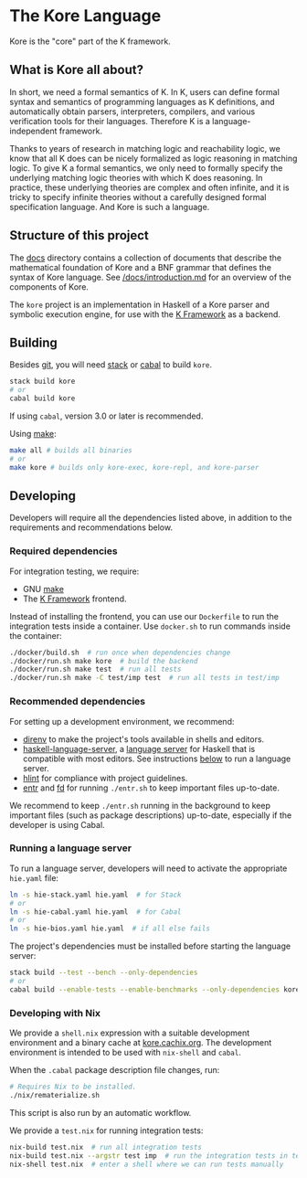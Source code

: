 # The Kore Language

Kore is the "core" part of the K framework.

## What is Kore all about?

In short, we need a formal semantics of K.
In K, users can define formal syntax and semantics of
programming languages as K definitions, and automatically obtain
parsers, interpreters, compilers, and various verification tools
for their languages.
Therefore K is a language-independent framework.

Thanks to years of research in matching logic and reachability
logic, we know that all K does can be nicely formalized as
logic reasoning in matching logic.
To give K a formal semantics, we only need to formally specify
the underlying matching logic theories with which K does reasoning.
In practice, these underlying theories are complex and often
infinite, and it is tricky to specify infinite theories without
a carefully designed formal specification language.
And Kore is such a language.

## Structure of this project

The [docs] directory contains a collection of documents
that describe the mathematical foundation of Kore and a BNF grammar
that defines the syntax of Kore language. See
[/docs/introduction.md](https://github.com/kframework/kore/blob/master/docs/introduction.md)
for an overview of the components of Kore.

The `kore` project is an implementation in Haskell of a Kore parser and symbolic execution engine,
for use with the [K Framework] as a backend.

## Building

Besides [git], you will need [stack] or [cabal] to build `kore`.

```sh
stack build kore
# or
cabal build kore
```

If using `cabal`, version 3.0 or later is recommended.

Using [make]:

```sh
make all # builds all binaries
# or
make kore # builds only kore-exec, kore-repl, and kore-parser
```

## Developing

Developers will require all the dependencies listed above,
in addition to the requirements and recommendations below.

### Required dependencies

For integration testing, we require:

- GNU [make]
- The [K Framework] frontend.

Instead of installing the frontend, you can use our `Dockerfile`
to run the integration tests inside a container.
Use `docker.sh` to run commands inside the container:

``` sh
./docker/build.sh  # run once when dependencies change
./docker/run.sh make kore  # build the backend
./docker/run.sh make test  # run all tests
./docker/run.sh make -C test/imp test  # run all tests in test/imp
```

### Recommended dependencies

For setting up a development environment, we recommend:

- [direnv] to make the project's tools available in shells and editors.
- [haskell-language-server], a [language server] for Haskell that is compatible
  with most editors. See instructions [below](#running-a-language-server) to run
  a language server.
- [hlint] for compliance with project guidelines.
- [entr] and [fd] for running `./entr.sh` to keep important files up-to-date.

We recommend to keep `./entr.sh` running in the background
to keep important files (such as package descriptions) up-to-date,
especially if the developer is using Cabal.

### Running a language server

To run a language server, developers will need to activate the appropriate
`hie.yaml` file:

```sh
ln -s hie-stack.yaml hie.yaml  # for Stack
# or
ln -s hie-cabal.yaml hie.yaml  # for Cabal
# or
ln -s hie-bios.yaml hie.yaml  # if all else fails
```

The project's dependencies must be installed before starting the language
server:

```sh
stack build --test --bench --only-dependencies
# or
cabal build --enable-tests --enable-benchmarks --only-dependencies kore
```

### Developing with Nix

We provide a `shell.nix` expression with a suitable development environment and
a binary cache at [kore.cachix.org]. The development environment is intended to
be used with `nix-shell` and `cabal`.

When the `.cabal` package description file changes, run:

```.sh
# Requires Nix to be installed.
./nix/rematerialize.sh
```

This script is also run by an automatic workflow.

We provide a `test.nix` for running integration tests:

``` sh
nix-build test.nix  # run all integration tests
nix-build test.nix --argstr test imp  # run the integration tests in test/imp
nix-shell test.nix  # enter a shell where we can run tests manually
```

[docs]: https://github.com/kframework/kore/tree/master/docs
[git]: https://git-scm.com/
[stack]: https://www.haskellstack.org/
[cabal]: https://haskell.org/cabal
[K Framework]: https://github.com/kframework/k
[curl]: https://curl.haxx.se/
[make]: https://www.gnu.org/software/make/
[direnv]: https://github.com/direnv/direnv
[haskell-language-server]: https://github.com/haskell/haskell-language-server
[language server]: https://langserver.org/
[hlint]: https://github.com/ndmitchell/hlint
[kore.cachix.org]: https://kore.cachix.org/
[Nix]: https://nixos.org
[entr]: https://github.com/eradman/entr
[fd]: https://github.com/sharkdp/fd
